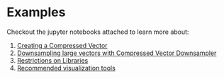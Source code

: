 # Examples

Checkout the jupyter notebooks attached to learn more about:

1. [Creating a Compressed Vector](/examples/example_compressed_vector.ipynb)
1. [Downsampling large vectors with Compressed Vector Downsampler](/examples/example_compressed_vector_downsampler.ipynb)
1. [Restrictions on Libraries](/examples/example_plotly_matplotlib.ipynb)
1. [Recommended visualization tools](/examples/example_allowed_plot.ipynb)